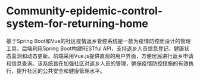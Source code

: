 # Community-epidemic-control-system-for-returning-home
基于Spring Boot和Vue的社区疫情返乡管控系统是一款为疫情防控而设计的管理工具。后端利用Spring Boot构建RESTful API，支持返乡人员信息登记、健康状态监测和动态更新。前端采用Vue.js提供直观的用户界面，方便居民进行返乡申请和信息查询。该系统旨在加强社区对返乡人员的管理，确保疫情防控措施的有效执行，提升社区的公共安全和健康管理水平。

